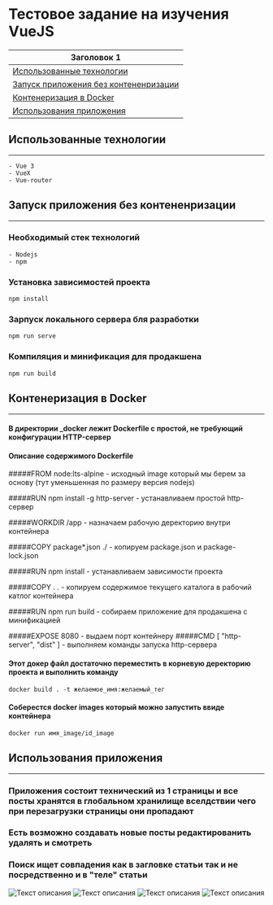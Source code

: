 # Тестовое задание на изучения VueJS

| Заголовок 1 | 
| ----------- | 
| [Использованные технологии ](#title1)   | 
| [Запуск приложения без контененризации](#title2)    | 
| [Контенеризация в Docker](#title3)    | 
| [Использования приложения](#title4)    | 



## <a id="title1">Использованные технологии </a>

---
    
    - Vue 3
    - VueX
    - Vue-router


## <a id="title2">Запуск приложения без контененризации </a>

---

### Необходимый стек технологий 
 
    - Nodejs
    - npm

### Установка зависимостей проекта
```
npm install
```

### Зарпуск локального сервера бля разработки
```
npm run serve
```

### Компиляция и минификация для продакшена 
```
npm run build
```

## <a id="title3">Контенеризация в Docker </a>

---
    
#### В директории _docker лежит Dockerfile с простой, не требующий конфигурации HTTP-сервер
#### Описание содержимого Dockerfile

#####FROM node:lts-alpine  - исходный image который мы берем за основу (тут уменьшенная по размеру версия nodejs)

#####RUN npm install -g http-server - устанавливаем простой http-сервер

#####WORKDIR /app - назначаем рабочую деректорию внутри контейнера

#####COPY package*.json ./ - копируем package.json и package-lock.json 

#####RUN npm install - устанавливаем зависимости проекта

#####COPY . . - копируем содержимое текущего каталога в рабочий катлог контейнера 

#####RUN npm run build - собираем приложение для продакшена с минификацией

#####EXPOSE 8080 - выдаем порт контейнеру 
#####CMD [ "http-server", "dist" ] - выполняем команды запуска http-сервера


#### Этот докер файл достаточно переместить в корневую деректорию проекта и выполнить команду 
````
docker build . -t желаемое_имя:желаемый_тег
````
#### Соберестся docker images который можно запустить ввиде контейнера 
````
docker run имя_image/id_image
````

## <a id="title4">Использования приложения</a>

---
### Приложения состоит технический из 1 страницы и все посты хранятся в глобальном хранилище вселдствии чего при перезагрузки страницы они пропадают 

### Есть возможно создавать новые посты редактированить удалять и смотреть 
### Поиск ищет совпадения как в загловке статьи так и не посредственно и в "теле" статьи

![Текст описания](https://disk.yandex.ru/d/kvIuZsZXSaiAQg)
![Текст описания](https://disk.yandex.ru/i/I6Cl2AJOt981Qw)
![Текст описания](https://disk.yandex.ru/i/idCbuU3UzzYBVQ)
![Текст описания](https://disk.yandex.ru/i/bBmE7ffJOJWL_A)
